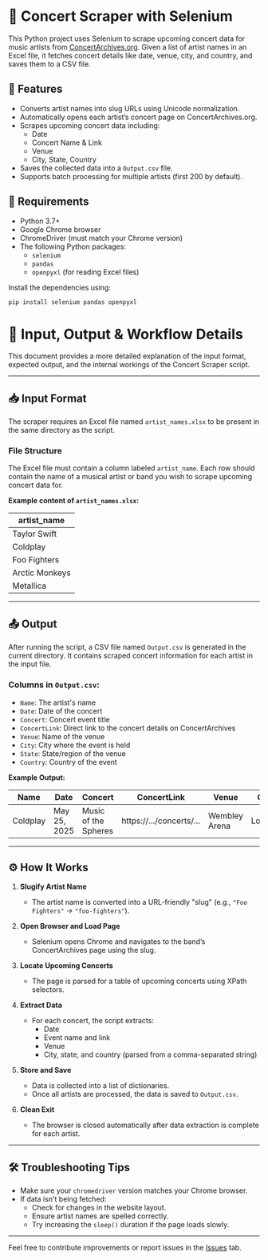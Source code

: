 # 🎵 Concert Scraper with Selenium

This Python project uses Selenium to scrape upcoming concert data for music artists from [ConcertArchives.org](https://www.concertarchives.org). Given a list of artist names in an Excel file, it fetches concert details like date, venue, city, and country, and saves them to a CSV file.

## 🚀 Features

- Converts artist names into slug URLs using Unicode normalization.
- Automatically opens each artist’s concert page on ConcertArchives.org.
- Scrapes upcoming concert data including:
  - Date
  - Concert Name & Link
  - Venue
  - City, State, Country
- Saves the collected data into a `Output.csv` file.
- Supports batch processing for multiple artists (first 200 by default).

## 🧰 Requirements

- Python 3.7+
- Google Chrome browser
- ChromeDriver (must match your Chrome version)
- The following Python packages:
  - `selenium`
  - `pandas`
  - `openpyxl` (for reading Excel files)

Install the dependencies using:

```bash
pip install selenium pandas openpyxl
```

# 📘 Input, Output & Workflow Details

This document provides a more detailed explanation of the input format, expected output, and the internal workings of the Concert Scraper script.

---

## 📥 Input Format

The scraper requires an Excel file named `artist_names.xlsx` to be present in the same directory as the script.

### File Structure

The Excel file must contain a column labeled `artist_name`. Each row should contain the name of a musical artist or band you wish to scrape upcoming concert data for.

**Example content of `artist_names.xlsx`:**

| artist_name     |
|-----------------|
| Taylor Swift    |
| Coldplay        |
| Foo Fighters    |
| Arctic Monkeys  |
| Metallica       |

---

## 📤 Output

After running the script, a CSV file named `Output.csv` is generated in the current directory. It contains scraped concert information for each artist in the input file.

### Columns in `Output.csv`:

- `Name`: The artist's name
- `Date`: Date of the concert
- `Concert`: Concert event title
- `ConcertLink`: Direct link to the concert details on ConcertArchives
- `Venue`: Name of the venue
- `City`: City where the event is held
- `State`: State/region of the venue
- `Country`: Country of the event

**Example Output:**

| Name          | Date       | Concert         | ConcertLink                        | Venue         | City     | State | Country |
|---------------|------------|------------------|-------------------------------------|---------------|----------|-------|---------|
| Coldplay      | May 25, 2025 | Music of the Spheres | https://.../concerts/...       | Wembley Arena | London   | England | UK      |

---

## ⚙️ How It Works

1. **Slugify Artist Name**
   - The artist name is converted into a URL-friendly "slug" (e.g., `"Foo Fighters"` → `"foo-fighters"`).

2. **Open Browser and Load Page**
   - Selenium opens Chrome and navigates to the band’s ConcertArchives page using the slug.

3. **Locate Upcoming Concerts**
   - The page is parsed for a table of upcoming concerts using XPath selectors.

4. **Extract Data**
   - For each concert, the script extracts:
     - Date
     - Event name and link
     - Venue
     - City, state, and country (parsed from a comma-separated string)

5. **Store and Save**
   - Data is collected into a list of dictionaries.
   - Once all artists are processed, the data is saved to `Output.csv`.

6. **Clean Exit**
   - The browser is closed automatically after data extraction is complete for each artist.

---

## 🛠 Troubleshooting Tips

- Make sure your `chromedriver` version matches your Chrome browser.
- If data isn't being fetched:
  - Check for changes in the website layout.
  - Ensure artist names are spelled correctly.
  - Try increasing the `sleep()` duration if the page loads slowly.

---

Feel free to contribute improvements or report issues in the [Issues](../../issues) tab.


